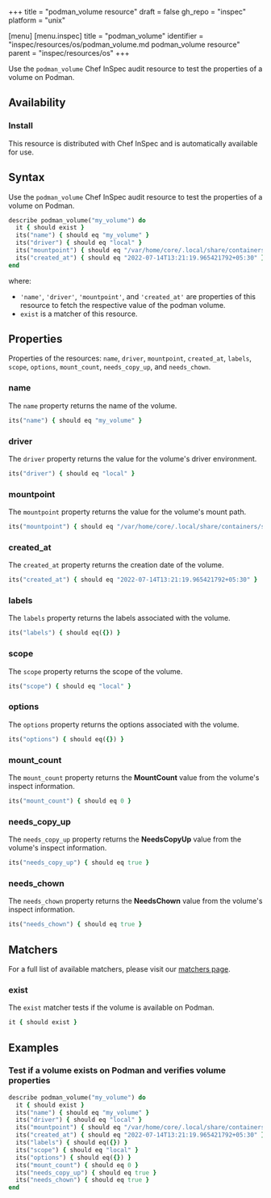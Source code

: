 +++
title = "podman_volume resource"
draft = false
gh_repo = "inspec"
platform = "unix"

[menu]
  [menu.inspec]
    title = "podman_volume"
    identifier = "inspec/resources/os/podman_volume.md podman_volume resource"
    parent = "inspec/resources/os"
+++

Use the `podman_volume` Chef InSpec audit resource to test the properties of a volume on Podman.

## Availability

### Install

This resource is distributed with Chef InSpec and is automatically available for use.

## Syntax

Use the `podman_volume` Chef InSpec audit resource to test the properties of a volume on Podman.

```ruby
describe podman_volume("my_volume") do
  it { should exist }
  its("name") { should eq "my_volume" }
  its("driver") { should eq "local" }
  its("mountpoint") { should eq "/var/home/core/.local/share/containers/storage/volumes/my_volume/_data" }
  its("created_at") { should eq "2022-07-14T13:21:19.965421792+05:30" }
end
```

where:

- `'name'`, `'driver'`, `'mountpoint'`, and `'created_at'` are properties of this resource to fetch the respective value of the podman volume.
- `exist` is a matcher of this resource.

## Properties

Properties of the resources: `name`, `driver`, `mountpoint`, `created_at`, `labels`, `scope`, `options`, `mount_count`, `needs_copy_up`, and `needs_chown`.

### name

The `name` property returns the name of the volume.

```ruby
its("name") { should eq "my_volume" }
```

### driver

The `driver` property returns the value for the volume's driver environment.

```ruby
its("driver") { should eq "local" }
```

### mountpoint

The `mountpoint` property returns the value for the volume's mount path.

```ruby
its("mountpoint") { should eq "/var/home/core/.local/share/containers/storage/volumes/my_volume/_data" }
```

### created_at

The `created_at` property returns the creation date of the volume.

```ruby
its("created_at") { should eq "2022-07-14T13:21:19.965421792+05:30" }
```

### labels

The `labels` property returns the labels associated with the volume.

```ruby
its("labels") { should eq({}) }
```

### scope

The `scope` property returns the scope of the volume.

```ruby
its("scope") { should eq "local" }
```

### options

The `options` property returns the options associated with the volume.

```ruby
its("options") { should eq({}) }
```

### mount_count

The `mount_count` property returns the **MountCount** value from the volume's inspect information.

```ruby
its("mount_count") { should eq 0 }
```

### needs_copy_up

The `needs_copy_up` property returns the **NeedsCopyUp** value from the volume's inspect information.

```ruby
its("needs_copy_up") { should eq true }
```

### needs_chown

The `needs_chown` property returns the **NeedsChown** value from the volume's inspect information.

```ruby
its("needs_chown") { should eq true }
```

## Matchers

For a full list of available matchers, please visit our [matchers page](/inspec/matchers/).

### exist

The `exist` matcher tests if the volume is available on Podman.

```ruby
it { should exist }
```

## Examples

### Test if a volume exists on Podman and verifies volume properties

```ruby
describe podman_volume("my_volume") do
  it { should exist }
  its("name") { should eq "my_volume" }
  its("driver") { should eq "local" }
  its("mountpoint") { should eq "/var/home/core/.local/share/containers/storage/volumes/my_volume/_data" }
  its("created_at") { should eq "2022-07-14T13:21:19.965421792+05:30" }
  its("labels") { should eq({}) }
  its("scope") { should eq "local" }
  its("options") { should eq({}) }
  its("mount_count") { should eq 0 }
  its("needs_copy_up") { should eq true }
  its("needs_chown") { should eq true }
end
```
